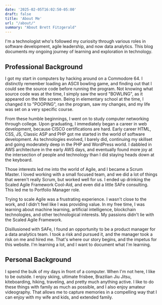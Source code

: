 ```yaml
---
date: '2025-02-05T16:02:50-05:00'
draft: false
title: 'About Me'
url: "/about/"
summary: "About Brett Fitzgerald"
---
```

I'm a technologist who's followed my curiosity through various roles in software development, agile leadership, and now data analytics. This blog documents my ongoing journey of learning and exploration in technology.

## Professional Background
I got my start in computers by hacking around on a Commodore 64. I distinctly remember loading an ASCII bowling game, and finding out that I could see the source code before running the program. Not knowing what source code was at the time, I simply saw the word "BOWLING", as it appeared on the title screen. Being in elementary school at the time, I changed it to "POOPING", ran the program, saw my changes, and my life was set on a very specific course.

From these humble beginnings, I went on to study computer networking through college. Upon graduating, I immediately began a career in web development, because CISCO certifications are hard. Early career HTML, CSS, JS, Classic ASP and PHP got me started in the world of software development. As technologies evolved, I barely did, continuing my skillset and going moderately deep in the PHP and WordPress world. I dabbled in AWS architecture in the early AWS days, and eventually found more joy at the intersection of people and technology than I did staying heads down at the keyboard.

Those interests led me into the world of Agile, and I became a Scrum Master. I loved working with a small focused team, and we did a lot of things that weren't really Scrum, but worked well for us. I ended up drinking the Scaled Agile Framework Cool-Aid, and even did a little SAFe consulting. This led me to Portfolio Manager role.

Trying to scale Agile was a frustrating experience. I wasn't close to the work, and I didn't feel like I was providing value. In my free time, I was learning about machine learning, artificial intelligence, blockchain technologies, and other technological interests. My passions didn't lie with the Scaled Agile Framework.

Disillusioned with SAFe, I found an opportunity to be a product manager for a data analytics team. I took a risk and pursued it, and the manager took a risk on me and hired me. That's where our story begins, and the impetus for this website. I'm learning a lot, and I want to document what I'm learning.

## Personal Background
I spend the bulk of my days in front of a computer. When I'm not here, I like to be outside. I enjoy skiing, ultimate frisbee, Brazilian Jiu Jitsu, kiteboarding, hiking, traveling, and pretty much anything active. I like to do these things with family as much as possible, and I also enjoy amateur videography. That allows me to capture memories in a compelling way that I can enjoy with my wife and kids, and extended family.